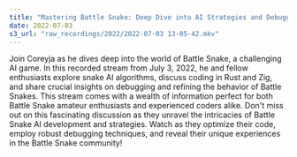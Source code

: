 ```yaml
---
title: "Mastering Battle Snake: Deep Dive into AI Strategies and Debugging | Rust Coding Session with Coreyja"
date: 2022-07-03
s3_url: "raw_recordings/2022/2022-07-03 13-05-42.mkv"
---
```


Join Coreyja as he dives deep into the world of Battle Snake, a challenging AI game. In this recorded stream from July 3, 2022, he and fellow enthusiasts explore snake AI algorithms, discuss coding in Rust and Zig, and share crucial insights on debugging and refining the behavior of Battle Snakes. This stream comes with a wealth of information perfect for both Battle Snake amateur enthusiasts and experienced coders alike. Don't miss out on this fascinating discussion as they unravel the intricacies of Battle Snake AI development and strategies. Watch as they optimize their code, employ robust debugging techniques, and reveal their unique experiences in the Battle Snake community!
